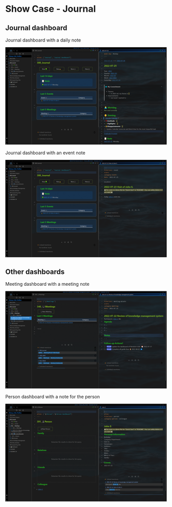 # Show Case - Journal

## Journal dashboard

Journal dashboard with a daily note

![image-20220725201652967](images/image-20220725201652967.png)

Journal dashboard with an event note

![image-20220725201751097](images/image-20220725201751097.png)

## Other dashboards 

Meeting dashboard with a meeting note

![image-20220725202146329](images/image-20220725202146329.png)

Person dashboard with a note for the person

![image-20220725202324823](images/image-20220725202324823.png)

